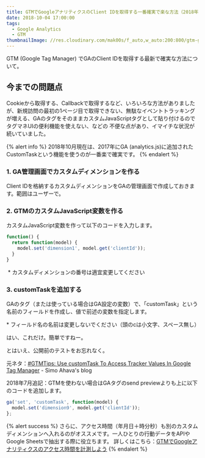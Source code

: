 ```yaml
---
title: GTMでGoogleアナリティクスのClient IDを取得する一番確実で楽な方法（2018年版）
date: 2018-10-04 17:00:00
tags:
  - Google Analytics
  - GTM
thumbnailImage: //res.cloudinary.com/mak00s/f_auto,w_auto:200:800/gtm-ga-client-id-01.png
---
```

GTM (Google Tag Manager) でGAのClient IDを取得する最新で確実な方法について。
<!-- more -->

## 今までの問題点
Cookieから取得する、Callbackで取得するなど、いろいろな方法がありましたが、新規訪問の最初の1ページ目で取得できない、無駄なイベントトラッキングが増える、GAのタグをそのままカスタムJavaScriptタグとして貼り付けるので タグマネUIの便利機能を使えない、などの 不便な点があり、イマイチな状況が続いていました。

{% alert info %}
2018年10月現在は、2017年にGA (analytics.js)に追加されたCustomTaskという機能を使うのが一番楽で確実です。
{% endalert %}

### 1. GA管理画面でカスタムディメンションを作る
Client IDを格納するカスタムディメンションをGAの管理画面で作成しておきます。範囲はユーザーで。

### 2. GTMのカスタムJavaScript変数を作る
カスタムJavaScript変数を作って以下のコードを入力します。

```javascript
function() {
  return function(model) {
    model.set('dimension1', model.get('clientId'));
  }
}
```

<img src="//res.cloudinary.com/mak00s/f_auto,w_auto:200:800/gtm-ga-client-id-01.png" alt="" sizes="100vw" />
* カスタムディメンションの番号は適宜変更してください

### 3. customTaskを追加する
GAのタグ（または使っている場合はGA設定の変数）で、「customTask」という名前のフィールドを作成し、値で前述の変数を指定します。

<img src="//res.cloudinary.com/mak00s/f_auto,w_auto:200:800/gtm-ga-client-id-02.png" alt="" sizes="100vw" />
* フィールド名の名前は変更しないでください（頭のcは小文字、スペース無し）

はい、これだけ。簡単ですねー。

とはいえ、公開前のテストをお忘れなく。

元ネタ：[#GTMTips: Use customTask To Access Tracker Values In Google Tag Manager](https://www.simoahava.com/gtm-tips/use-customtask-access-tracker-values-google-tag-manager/) - Simo Ahava's blog

2018年7月追記：GTMを使わない場合はGAタグのsend previewよりも上に以下のコードを追加します。

```javascript
ga('set', 'customTask', function(model) {
  model.set('dimension9', model.get('clientId'));
};
```

{% alert success %}
さらに、アクセス時間（年月日＋時分秒）も別のカスタムディメンションへ入れるのがオススメです。一人ひとりの行動データをAPIやGoogle Sheetsで抽出する際に役立ちます。
詳しくはこちら：[GTMでGoogleアナリティクスのアクセス時間を計測しよう](/news/how-to-measure-google-analytics-timestamp-with-gtm/)
{% endalert %}
